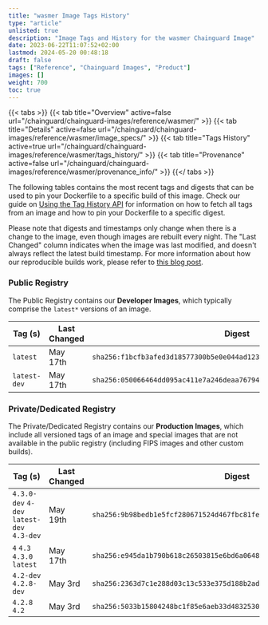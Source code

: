 ```yaml
---
title: "wasmer Image Tags History"
type: "article"
unlisted: true
description: "Image Tags and History for the wasmer Chainguard Image"
date: 2023-06-22T11:07:52+02:00
lastmod: 2024-05-20 00:48:18
draft: false
tags: ["Reference", "Chainguard Images", "Product"]
images: []
weight: 700
toc: true
---
```


{{< tabs >}}
{{< tab title="Overview" active=false url="/chainguard/chainguard-images/reference/wasmer/" >}}
{{< tab title="Details" active=false url="/chainguard/chainguard-images/reference/wasmer/image_specs/" >}}
{{< tab title="Tags History" active=true url="/chainguard/chainguard-images/reference/wasmer/tags_history/" >}}
{{< tab title="Provenance" active=false url="/chainguard/chainguard-images/reference/wasmer/provenance_info/" >}}
{{</ tabs >}}

The following tables contains the most recent tags and digests that can be used to pin your Dockerfile to a specific build of this image. Check our guide on [Using the Tag History API](/chainguard/chainguard-images/using-the-tag-history-api/) for information on how to fetch all tags from an image and how to pin your Dockerfile to a specific digest.

Please note that digests and timestamps only change when there is a change to the image, even though images are rebuilt every night. The "Last Changed" column indicates when the image was last modified, and doesn't always reflect the latest build timestamp. For more information about how our reproducible builds work, please refer to [this blog post](https://www.chainguard.dev/unchained/reproducing-chainguards-reproducible-image-builds).

### Public Registry
The Public Registry contains our **Developer Images**, which typically comprise the `latest*` versions of an image.

| Tag (s)       | Last Changed | Digest                                                                    |
|---------------|--------------|---------------------------------------------------------------------------|
|  `latest`     | May 17th     | `sha256:f1bcfb3afed3d18577300b5e0e044ad123ae34a6843b8c8635d332004e399128` |
|  `latest-dev` | May 17th     | `sha256:050066464dd095ac411e7a246deaa767943152e2ddd3f3c7856c041cbfc84225` |


### Private/Dedicated Registry
The Private/Dedicated Registry contains our **Production Images**, which include all versioned tags of an image and special images that are not available in the public registry (including FIPS images and other custom builds).

| Tag (s)                                     | Last Changed | Digest                                                                    |
|---------------------------------------------|--------------|---------------------------------------------------------------------------|
|  `4.3.0-dev` `4-dev` `latest-dev` `4.3-dev` | May 19th     | `sha256:9b98bedb1e5fcf280671524d467fbc81fe84a6a117e2cc8a7b3b14108ca692d4` |
|  `4` `4.3` `4.3.0` `latest`                 | May 17th     | `sha256:e945da1b790b618c26503815e6bd6a06489230008c27f481ccf3a5dd38ad68c5` |
|  `4.2-dev` `4.2.8-dev`                      | May 3rd      | `sha256:2363d7c1e288d03c13c533e375d188b2adf1aed3b21f91ba09dfd03bfa621b58` |
|  `4.2.8` `4.2`                              | May 3rd      | `sha256:5033b15804248bc1f85e6aeb33d4832530e32e0ca87cff49b2b73069501007a6` |

